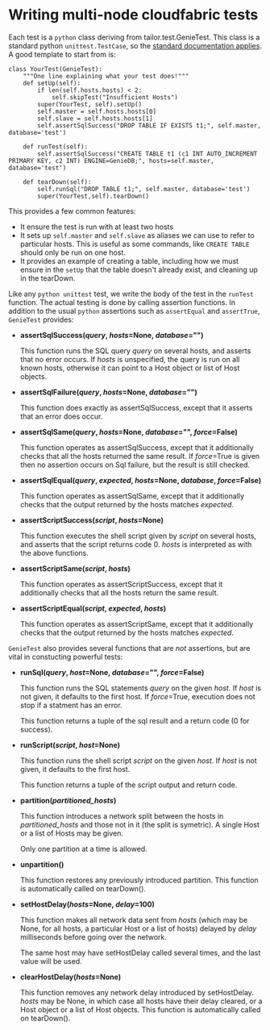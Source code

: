 Writing multi-node cloudfabric tests
====================================

Each test is a `python` class deriving from tailor.test.GenieTest. This class
is a standard python `unittest.TestCase`, so the [standard documentation
applies](http://docs.python.org/library/unittest.html). A good template to
start from is:

    class YourTest(GenieTest):
        """One line explaining what your test does!"""
        def setUp(self):
            if len(self.hosts.hosts) < 2:
                self.skipTest("Insufficient Hosts")
            super(YourTest, self).setUp()
            self.master = self.hosts.hosts[0]
            self.slave = self.hosts.hosts[1]
            self.assertSqlSuccess("DROP TABLE IF EXISTS t1;", self.master, database='test')

        def runTest(self):
            self.assertSqlSuccess("CREATE TABLE t1 (c1 INT AUTO_INCREMENT PRIMARY KEY, c2 INT) ENGINE=GenieDB;", hosts=self.master, database='test')

        def tearDown(self):
            self.runSql("DROP TABLE t1;", self.master, database='test')
            super(YourTest,self).tearDown()

This provides a few common features:

* It ensure the test is run with at least two hosts
* It sets up `self.master` and `self.slave` as aliases we can use to refer to
  particular hosts. This is useful as some commands, like `CREATE TABLE` should
  only be run on one host.
* It provides an example of creating a table, including how we must ensure in
  the `setUp` that the table doesn't already exist, and cleaning up in the
  tearDown.


Like any `python unittest` test, we write the body of the test in the `runTest`
function.  The actual testing is done by calling assertion functions. In
addition to the usual `python` assertions such as `assertEqual` and
`assertTrue`, `GenieTest` provides:

* **assertSqlSuccess(*query*, *hosts*=None, *database*="")**

  This function runs the SQL query *query* on several hosts, and asserts that
  no error occurs. If *hosts* is unspecified, the query is run on all known
  hosts, otherwise it can point to a Host object or list of Host objects.

* **assertSqlFailure(*query*, *hosts*=None, *database*="")**

  This function does exactly as assertSqlSuccess, except that it asserts that
  an error does occur.

* **assertSqlSame(*query*, *hosts*=None, *database*="", *force*=False)**

  This function operates as assertSqlSuccess, except that it additionally
  checks that all the hosts returned the same result. If *force*=True is given
  then no assertion occurs on Sql failure, but the result is still checked.

* **assertSqlEqual(*query*, *expected*, *hosts*=None, *database*, *force*=False)**

  This function operates as assertSqlSame, except that it additionally checks
  that the output returned by the hosts matches *expected*.

* **assertScriptSuccess(*script*, *hosts*=None)**

  This function executes the shell script given by *script* on several hosts,
  and asserts that the script returns code 0. *hosts* is interpreted as with
  the above functions.

* **assertScriptSame(*script*, *hosts*)**

  This function operates as assertScriptSuccess, except that it additionally
  checks that all the hosts return the same result.

* **assertScriptEqual(*script*, *expected*, *hosts*)**

  This function operates as assertScriptSame, except that it additionally
  checks that the output returned by the hosts matches *expected*.

`GenieTest` also provides several functions that are *not* assertions, but
are vital in constucting powerful tests:

* **runSql(*query*, *host*=None, *database*="", *force*=False)**

  This function runs the SQL statements *query* on the given *host*. If *host*
  is not given, it defaults to the first host. If *force*=True, execution does
  not stop if a statment has an error.

  This function returns a tuple of the sql result and a return code (0 for
  success).

* **runScript(*script*, *host*=None)**

  This function runs the shell script *script* on the given *host*. If *host*
  is not given, it defaults to the first host.

  This function returns a tuple of the script output and return code.

* **partition(*partitioned_hosts*)**

  This function introduces a network split between the hosts in
  *partitioned_hosts* and those not in it (the split is symetric). A single
  Host or a list of Hosts may be given.

  Only one partition at a time is allowed.

* **unpartition()**

  This function restores any previously introduced partition. This function
  is automatically called on tearDown().

* **setHostDelay(*hosts*=None, *delay*=100)**

  This function makes all network data sent from *hosts* (which may be None,
  for all hosts, a particular Host or a list of hosts) delayed by *delay*
  milliseconds before going over the network.

  The same host may have setHostDelay called several times, and the last value
  will be used.

* **clearHostDelay(*hosts*=None)**

  This function removes any network delay introduced by setHostDelay. *hosts*
  may be None, in which case all hosts have their delay cleared, or a Host
  object or a list of Host objects. This function is automatically called on
  tearDown().
